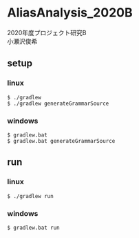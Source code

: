 # AliasAnalysis_2020B
2020年度プロジェクト研究B  
小瀬沢俊希

## setup
### linux
```
$ ./gradlew
$ ./gradlew generateGrammarSource
```
### windows
```
$ gradlew.bat
$ gradlew.bat generateGrammarSource
```

## run
### linux
```
$ ./gradlew run
```
### windows
```
$ gradlew.bat run
```
